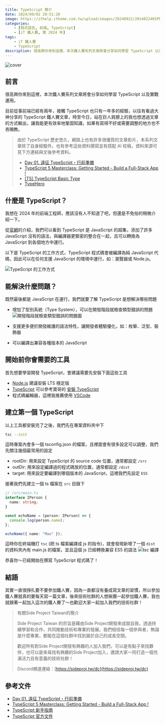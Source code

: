 ```yaml
---
title: TypeScript 簡介
date: 2024/09/02 20:51:20
image: https://ithelp.ithome.com.tw/upload/images/20240922/20140224KSPhzte1qq.png
categories:
    - [程式語言, 前端, TypeScript]
    - [iT 鐵人賽, 第 2024 年]
tags: 
    - iT 鐵人賽
    - TypeScript
description: 很高興你來到這裡，本次鐵人賽系列文章將會分享如何學習 TypeScript 以及實戰運用。目前從事前端已經有兩年，接觸 TypeScript 也只有一年多的經驗，以往有看過大神分享的 TypeScript 鐵人賽文章，時至今日，站在巨人肩膀上的我也想透過文章的方式輸出，讓我能更有效率地鞏固知識，如果有寫得不好或需要調整的地方也不吝賜教。
---
```


![cover](https://ithelp.ithome.com.tw/upload/images/20240922/20140224KSPhzte1qq.png)

## 前言

很高興你來到這裡，本次鐵人賽系列文章將會分享如何學習 TypeScript 以及實戰運用。

目前從事前端已經有兩年，接觸 TypeScript 也只有一年多的經驗，以往有看過大神分享的 TypeScript 鐵人賽文章，時至今日，站在巨人肩膀上的我也想透過文章的方式輸出，讓我能更有效率地鞏固知識，如果有寫得不好或需要調整的地方也不吝賜教。

> 由於 TypeScript 歷史悠久，網路上也有許多很優質的文章影片，本系列文章除了自身經驗外，也有參考這些資料撰寫並有搭配 AI 校稿，資料來源可見下方連結與文後參考資料。
>
> - [Day 01. 遠征 TypeScript・行前準備](https://ithelp.ithome.com.tw/articles/10214714)
> - [TypeScript 5 Masterclass: Getting Started - Build a Full-Stack App !](https://www.youtube.com/watch?v=bSfydFzrHlU)
> - [[TS] TypeScript Basic Type](https://pjchender.dev/typescript/ts-basic-types/)
> - [TypeHero](https://typehero.dev/)

## 什麼是 TypeScript？

我想在 2024 年的前端工程師，應該沒有人不知道了吧，但還是不免俗的稍微介紹一下。

從[官網](https://www.typescriptlang.org/)的介紹，我們可以看到 TypeScript 是 JavaScript 的超集，添加了許多 JavaScript 沒有的語法，與編譯器更緊密的整合在一起，且可以轉換為 JavaScript 到各個地方中運行。

以下是 TypeScript 的工作方式，TypeScript 程式碼會被編譯為純 JavaScript 代碼，因此可以在任何支援 JavaScript 的環境中運行，如：瀏覽器或 Node.js。

![TypeScript 的工作方式](https://ithelp.ithome.com.tw/upload/images/20240902/2014022412jv39QPaE.png)

## 能解決什麼問題？

既然最後都是 JavaScript 在運行，我們就要了解 TypeScript 是想解決哪些問題

- 增加了型別系統（Type System），可以在開發階段就檢查類型錯誤的問題
![開發階段就檢查類型錯誤的問題圖](https://ithelp.ithome.com.tw/upload/images/20240902/20140224kG4RUjzkrb.png)

- 支援更多便於開發維護的語法特性，讓開發者體驗優化，如：枚舉、泛型、裝飾器
- 可以編譯出兼容各種版本的 JavaScript

## 開始前你會需要的工具

首先想要學習開發 TypeScript，會建議需要先安裝下面這些工具

- [Node.js](https://nodejs.org/en) 建議安裝 LTS 穩定版
- [TypeScript](https://www.typescriptlang.org/) 可以參考寶哥的 [安裝 TypeScript](https://willh.gitbook.io/typescript-tutorial/introduction/get-typescript)
- 程式碼編輯器，這裡我推薦使用 [VSCode](https://code.visualstudio.com/Download)

## 建立第一個 TypeScript

以上工具都安裝完了之後，我們先在專案資料夾中下

```bash
tsc --init
```

這時專案內會多一個 tsconfig.json 的檔案，且裡面會有很多設定可以調整，我們先關注幾個最常用的設定

- rootDir: 用來設定 TypeScript 的 source code 位置，通常都設定 `/src`
- outDir: 用來設定編譯過的程式碼放的位置，通常都設定 `/dist`
- target: 用來設定要編譯到哪個版本的 JavaScript，這裡我們先設定 `ES5`

接著我們先建立一個 ts 檔案在 `src` 目錄下

```ts
// /src/main.ts
interface IPerson {
  name: string;
}

const echoName = (person: IPerson) => {
  console.log(person.name);
};

echoName({ name: "Mao" });
```

這時你在終端機打 `tsc` (把 ts 檔案編譯成 js 的指令)，就會發現新增了一個 `dist` 的資料夾內有 main.js 的檔案，並且這個 js 已經轉換兼容 ES5 的語法
![tsc 編譯](https://ithelp.ithome.com.tw/upload/images/20240902/201402243VfCDAjTvh.png)

恭喜你～已經開始在撰寫 TypeScript 程式碼了！

## 結語

其實一直很掙扎要不要參加鐵人賽，因為一直都沒有養成寫文章的習慣，所以參加鐵人賽就真的要每天寫一篇文章，後來技術社群的人想揪團一起參加鐵人賽，我也就跟著一起加入這次的鐵人賽了～也歡迎大家一起加入我們的技術社群！

> 有關Side Project Taiwan的簡介
>
> Side Project Taiwan 的宗旨是藉由Side Project開發來成就自我，透過持續學習和合作，共同推動技術和專業的發展。我們相信每一個參與者，無論是什麼專業，都能在這個社群中找到屬於自己的成長空間。
>
> 歡迎所有對Side Project開發有興趣的人加入我們，可以是有點子來找夥伴，也可以是來尋找有興趣的Side Project加入，邀請大家一同打造一個充滿活力且有意義的技術社群！
>
> Discord頻道連結：[https://sideproj.tw/dc](https://sideproj.tw/dc)

## 參考文件

- [Day 01. 遠征 TypeScript・行前準備](https://ithelp.ithome.com.tw/articles/10214714)
- [TypeScript 5 Masterclass: Getting Started - Build a Full-Stack App !
](https://www.youtube.com/watch?v=bSfydFzrHlU)
- [TypeScript 新手指南](https://willh.gitbook.io/typescript-tutorial/introduction/get-typescript)
- [TypeScript 官方文件](https://www.typescriptlang.org/)
